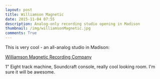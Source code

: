 ```yaml
---
layout: post
title: Williamson Magnetic
date: 2015-11-04 07:55 
description: Analog-only recording studio opening in Madison 
thumbnail: /img/williamsonMagnetic.jpg
comments: True
---
```


This is very cool - an all-analog studio in Madison:

[Williamson Magnetic Recording Company](https://www.facebook.com/Williamson-Magnetic-Recording-Company-1587403494868153)

1" Eight track machine, Soundcraft console, really cool looking room. I'm sure it will be awesome.